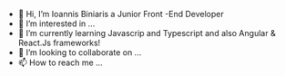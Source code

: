 - 👋 Hi, I’m Ioannis Biniaris a Junior Front -End Developer 
- 👀 I’m interested in ...
- 🌱 I’m currently learning Javascrip and Typescript and also Angular & React.Js frameworks!
- 💞️ I’m looking to collaborate on ...
- 📫 How to reach me ...

<!---
ioanbini/ioanbini is a ✨ special ✨ repository because its `README.md` (this file) appears on your GitHub profile.
You can click the Preview link to take a look at your changes.
--->
